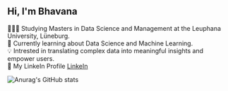## Hi, I'm Bhavana

👩🏻‍🎓 Studying Masters in Data Science and Management at the Leuphana University, Lüneburg.<br/>
💭 Currently learning about Data Science and Machine Learning.<br/>
💡 Intrested in translating complex data into meaningful insights and empower users.<br/>
🔗 My LinkeIn Profile [LinkeIn](www.linkedin.com/in/bhavanaraju698)<br/>

![Anurag's GitHub stats](https://github-readme-stats.vercel.app/api?username=bhavanaraju02&theme=dark&show_icons=true)
